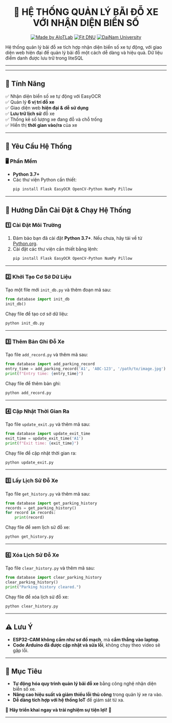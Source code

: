 <h1 align="center">🚗 HỆ THỐNG QUẢN LÝ BÃI ĐỖ XE VỚI NHẬN DIỆN BIỂN SỐ </h1>

<div align="center">

<p align="center">
</p>

[![Made by AIoTLab](https://img.shields.io/badge/Made%20by%20AIoTLab-blue?style=for-the-badge)](https://www.facebook.com/DNUAIoTLab)
[![Fit DNU](https://img.shields.io/badge/Fit%20DNU-green?style=for-the-badge)](https://fitdnu.net/)
[![DaiNam University](https://img.shields.io/badge/DaiNam%20University-red?style=for-the-badge)](https://dainam.edu.vn)

</div>


<p align="left">
  Hệ thống quản lý bãi đỗ xe tích hợp nhận diện biển số xe tự động, với giao diện web hiện đại để quản lý bãi đỗ một cách dễ dàng và hiệu quả. Dữ liệu điểm danh được lưu trữ trong liteSQL 
</p>

---
---

## 🌟 Tính Năng
✅ Nhận diện biển số xe tự động với EasyOCR  
✅ Quản lý **6 vị trí đỗ xe**  
✅ Giao diện web **hiện đại & dễ sử dụng**  
✅ **Lưu trữ lịch sử** đỗ xe  
✅ Thống kê số lượng xe đang đỗ và chỗ trống  
✅ Hiển thị **thời gian vào/ra** của xe  

---

## 📌 Yêu Cầu Hệ Thống
### 🖥️ Phần Mềm
- **Python 3.7+**
- Các thư viện Python cần thiết:
  ```bash
  pip install Flask EasyOCR OpenCV-Python NumPy Pillow
  ```

---

## 🚀 Hướng Dẫn Cài Đặt & Chạy Hệ Thống

### 1️⃣ Cài Đặt Môi Trường
1. Đảm bảo bạn đã cài đặt **Python 3.7+**. Nếu chưa, hãy tải về từ [Python.org](https://www.python.org/).
2. Cài đặt các thư viện cần thiết bằng lệnh:
   ```bash
   pip install Flask EasyOCR OpenCV-Python NumPy Pillow
   ```

---

### 2️⃣ Khởi Tạo Cơ Sở Dữ Liệu
Tạo một file mới `init_db.py` và thêm đoạn mã sau:
```python
from database import init_db
init_db()
```
Chạy file để tạo cơ sở dữ liệu:
```bash
python init_db.py
```

---

### 3️⃣ Thêm Bản Ghi Đỗ Xe
Tạo file `add_record.py` và thêm mã sau:
```python
from database import add_parking_record
entry_time = add_parking_record('A1', 'ABC-123', '/path/to/image.jpg')
print(f"Entry time: {entry_time}")
```
Chạy file để thêm bản ghi:
```bash
python add_record.py
```

---

### 4️⃣ Cập Nhật Thời Gian Ra
Tạo file `update_exit.py` và thêm mã sau:
```python
from database import update_exit_time
exit_time = update_exit_time('A1')
print(f"Exit time: {exit_time}")
```
Chạy file để cập nhật thời gian ra:
```bash
python update_exit.py
```

---

### 5️⃣ Lấy Lịch Sử Đỗ Xe
Tạo file `get_history.py` và thêm mã sau:
```python
from database import get_parking_history
records = get_parking_history()
for record in records:
    print(record)
```
Chạy file để xem lịch sử đỗ xe:
```bash
python get_history.py
```

---

### 6️⃣ Xóa Lịch Sử Đỗ Xe
Tạo file `clear_history.py` và thêm mã sau:
```python
from database import clear_parking_history
clear_parking_history()
print("Parking history cleared.")
```
Chạy file để xóa lịch sử đỗ xe:
```bash
python clear_history.py
```

---

## ⚠️ Lưu Ý
- **ESP32-CAM không cắm như sơ đồ mạch**, mà **cắm thẳng vào laptop**.
- **Code Arduino đã được cập nhật và sửa lỗi**, không chạy theo video sẽ gặp lỗi.

---

## 🎯 Mục Tiêu
- **Tự động hóa quy trình quản lý bãi đỗ xe** bằng công nghệ nhận diện biển số xe.
- **Nâng cao hiệu suất và giảm thiểu lỗi thủ công** trong quản lý xe ra vào.
- **Dễ dàng tích hợp với hệ thống IoT** để giám sát từ xa.

🚀 **Hãy triển khai ngay và trải nghiệm sự tiện lợi!** 🚀

---


